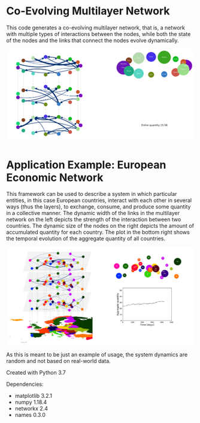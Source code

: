 # Co-Evolving Multilayer Network

This code generates a co-evolving multilayer network, that is, a network with multiple types of interactions between the nodes, while both the state of the nodes and the links that connect the nodes evolve dynamically.

<img src="./images/system_screenshot.svg">

# Application Example: European Economic Network

This framework can be used to describe a system in which particular entities, in this case European countries, interact with each other in several ways (thus the layers), to exchange, consume, and produce some quantity in a collective manner.
The dynamic width of the links in the multilayer network on the left depicts the strength of the interaction between two countries. The dynamic size of the nodes on the right depicts the amount of accumulated quantity for each country. The plot in the bottom right shows the temporal evolution of the aggregate quantity of all countries.

<img src="./images/european_system_screenshot.svg">

As this is meant to be just an example of usage, the system dynamics are random and not based on real-world data.


Created with Python 3.7

Dependencies:
- matplotlib 3.2.1
- numpy 1.18.4
- networkx 2.4
- names 0.3.0
